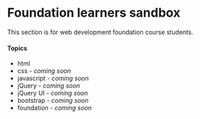 # Foundation learners sandbox

<p>This section is for web development foundation course students.</p>

<h4>Topics</h4>
<ul>
  <li>html</li>
  <li>css - <i>coming soon</i></li>
  <li>javascript - <i>coming soon</i></li>
  <li>jQuery - <i>coming soon</i></li>
  <li>jQuery UI - <i>coming soon</i></li>
  <li>bootstrap - <i>coming soon</i></li>
  <li>foundation - <i>coming soon</i></li>
</ul>
